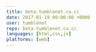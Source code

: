 ```yaml
---
title: beta.tumblenet.cu.cc
date: 2017-01-19 00:00:00 +0000
user: tumblenet
repo: beta.tumblenet.cu.cc
languages: [html,css,js]
platforms: [web]
---
```

